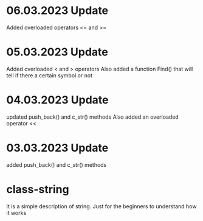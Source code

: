 # 06.03.2023 Update
Added overloaded operators <= and >=

# 05.03.2023 Update
Added overloaded < and > operators
Also added a function Find() that will tell if there a certain symbol or not

# 04.03.2023 Update
updated push_back() and c_str() methods
Also added an overloaded operator <<

# 03.03.2023 Update 
added push_back() and c_str() methods

# class-string
It is a simple description of string. Just for the beginners to understand how it works
